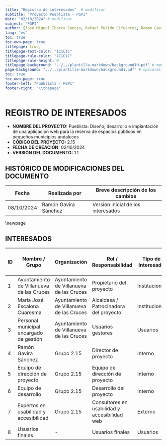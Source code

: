 ```yaml
---
title: "Registro de interesados"  # modificar
subtitle: "Proyecto Pueblista - PGPI"
date: "02/10/2024" # modificar
subject: "PGPI"
author: [José Miguel Iborra Conejo, Rafael Pulido Cifuentes, Ramón Gavira Sánchez, Antonio Macías Ferrera, Daniel Fernández Caballero]
lang: "es"
toc: true
toc-own-page: true
titlepage: true,
titlepage-text-color: "1C1C1C"
titlepage-rule-color: "1C1C1C"
titlepage-rule-height: 0
titlepage-background: "../../plantilla-markdown/background1H.pdf" # modificar si el doc es horizontal
page-background: "../../plantilla-markdown/background1.pdf" # opcional, para fondo pagina
toc: true
toc-own-page: true
footer-left: "Pueblista - PGPI"
footer-right: "\\thepage"
---
```



# REGISTRO DE INTERESADOS

- **NOMBRE DEL PROYECTO:** Pueblista: Diseño, desarrollo e implantación de una aplicación web para la reserva de espacios públicos en pequeños municipios andaluces
- **CÓDIGO DEL PROYECTO:** 2.15
- **FECHA DE CREACIÓN:** 02/10/2024
- **VERSIÓN DEL DOCUMENTO:** 1.1


## HISTÓRICO DE MODIFICACIONES DEL DOCUMENTO
|Fecha	|Realizada por	|Breve descripción de los cambios
| ----- | ------------- | ----------------- |
|08/10/2024	| Ramón Gavira Sánchez	| Versión inicial de los interesados |

\newpage

## INTERESADOS

| ID | Nombre / Grupo                           | Organización                            | Rol / Responsabilidad                           | Tipo de Interesado                  | Nivel de Poder (1-5) | Nivel de Interés (1-5) |
|----|------------------------------------------|-----------------------------------------|-------------------------------------------------|------------------------------------|----------------|------------------|
| 1  | Ayuntamiento de Villanueva de las Cruces | Ayuntamiento de Villanueva de las Cruces | Propietario del proyecto                         | Institucional                       | 5              | 5                |
| 2  | María José Escalona Cuaresma             | Ayuntamiento de Villanueva de las Cruces | Alcaldesa / Patrocinadora del proyecto           | Institucional                       | 5              | 5                |
| 3  | Personal municipal encargado de gestión  | Ayuntamiento de Villanueva de las Cruces | Usuarios gestores                                | Usuarios                            | 3              | 3                |
| 4  | Ramón Gavira Sánchez                    | Grupo 2.15                               | Director de proyecto                             | Interno                             | 4             | 5                |
| 5  | Equipo de dirección de proyecto          | Grupo 2.15                               | Equipo de dirección de proyecto                  | Interno                             | 4          | 5                |
| 6  | Equipo de desarrollo                     | Grupo 2.15                               | Desarrollo del proyecto                          | Interno                             | 1              | 2                |
| 7  | Expertos en usabilidad y accesibilidad   | Grupo 2.15                               | Consultores en usabilidad y accesibilidad web    | Externo                             | 2              | 3                |
| 8  | Usuarios finales                         | -                                       | Usuarios finales                                 | Usuarios                            | 4             | 2              |
